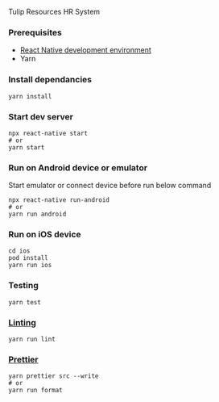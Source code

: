Tulip Resources HR System 
### Prerequisites

- [React Native development environment](https://reactnative.dev/docs/environment-setup)
- Yarn

### Install dependancies

```
yarn install
```

### Start dev server

```
npx react-native start
# or
yarn start
```

### Run on Android device or emulator

Start emulator or connect device before run below command

```
npx react-native run-android
# or
yarn run android
```

### Run on iOS device

```
cd ios
pod install
yarn run ios
```

### Testing

```
yarn test
```

### [Linting](https://github.com/typescript-eslint/typescript-eslint)

```
yarn run lint
```

### [Prettier](https://prettier.io/)

```
yarn prettier src --write
# or
yarn run format
```
